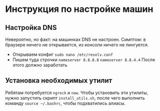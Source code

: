 # Инструкция по настройке машин
## Настройка DNS
Невероятно, но факт: на машинках DNS не настроен.
Симптом: в браузере ничего не открывается, из консоли ничего не пингуется.
- Открываем конфиг `sudo nano /etc/resolv.conf`
- Пишем туда строчки 
`nameserver 8.8.8.8`
`nameserver 8.8.4.4`
После этого должно заработать

## Установка необходимых утилит
Ребятам потребуется `ngrock` и `now`.
Чтобы установить эти утилиты, нужно запустить скрипт `install_utils.sh`, после чего выполнить команду `source ~/.bashrc`, чтобы подхватились алиасы.